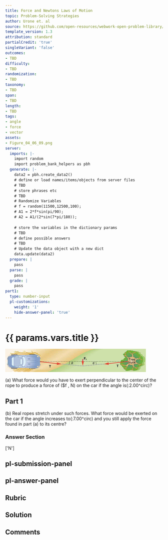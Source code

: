 ```yaml
---
title: Force and Newtons Laws of Motion
topic: Problem-Solving Strategies
author: Urone et. al
source: https://github.com/open-resources/webwork-open-problem-library/tree/master/Contrib/BrockPhysics/College_Physics_Urone/4.Dynamics_Force_and_Newtons_Laws_of_Motion/Problem_Solving_Strategies/NU_U17-04-06-010.pg
template_version: 1.3
attribution: standard
partialCredit: 'true'
singleVariant: 'false'
outcomes:
- TBD
difficulty:
- TBD
randomization:
- TBD
taxonomy:
- TBD
span:
- TBD
length:
- TBD
tags:
- angle
- force
- vector
assets:
- Figure_04_06_09.png
server:
  imports: |-
    import random
    import problem_bank_helpers as pbh
  generate: |-
    data2 = pbh.create_data2()
    # define or load names/items/objects from server files
    # TBD
    # store phrases etc
    # TBD
    # Randomize Variables
    # f = random(11500,12500,100);
    # A1 = 2*f*sin(pi/90);
    # A2 = A1/(2*sin(7*pi/180));

    # store the variables in the dictionary params
    # TBD
    # define possible answers
    # TBD
    # Update the data object with a new dict
    data.update(data2)
  prepare: |
    pass
  parse: |
    pass
  grade: |
    pass
part1:
  type: number-input
  pl-customizations:
    weight: '1'
    hide-answer-panel: 'true'
---
```


# {{ params.vars.title }} 

![Forces on Car](Figure_04_06_09.png)

(a) What force would you have to exert perpendicular to the center of the rope to produce a force of ($f  , N) on the car if the angle is(:2.00^circ)?

## Part 1 
(b) Real ropes stretch under such forces. What force would be exerted on the car if the angle increases to(:7.00^circ) and you still apply the force found in part (a) to its centre? 


 ### Answer Section
['N']

## pl-submission-panel 


## pl-answer-panel 


## Rubric 


## Solution 


## Comments 


